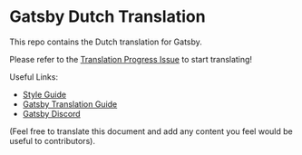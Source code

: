 
# Gatsby Dutch Translation

This repo contains the Dutch translation for Gatsby.

Please refer to the [Translation Progress Issue](https://github.com/gatsbyjs/gatsby-nl/issues/1) to start translating!

Useful Links:

* [Style Guide](/style-guide.md)
* [Gatsby Translation Guide](https://www.gatsbyjs.org/contributing/gatsby-docs-translation-guide/)
* [Gatsby Discord](https://gatsby.dev/discord)

(Feel free to translate this document and add any content you feel would be useful to contributors).
  
